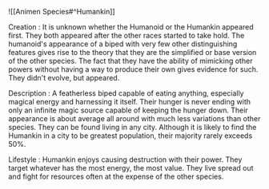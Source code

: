 ![[Animen Species#^Humankin]]

Creation : It is unknown whether the Humanoid or the Humankin appeared first. They both appeared after the other races started to take hold. The humanoid's appearance of a biped with very few other distinguishing features gives rise to the theory that they are the simplified or base version of the other species. The fact that they have the ability of mimicking other powers without having a way to produce their own gives evidence for such. They didn't evolve, but appeared.

Description : A featherless biped capable of eating anything, especially magical energy and harnessing it itself. Their hunger is never ending with only an infinite magic source capable of keeping the hunger down. Their appearance is about average all around with much less variations than other species. They can be found living in any city. Although it is likely to find the Humankin in a city to be greatest population, their majority rarely exceeds 50%.

Lifestyle : Humankin enjoys causing destruction with their power. They target whatever has the most energy, the most value. They live spread out and fight for resources often at the expense of the other species.